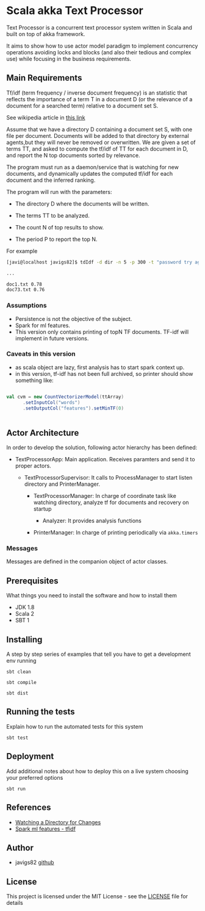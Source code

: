 # Scala akka Text Processor

Text Processor is a concurrent text processor system  written in Scala and built on top of akka framework.

It aims to show how to use actor model paradigm to implement concurrency operations avoiding locks and blocks 
(and also their tedious and complex use) while focusing in the business requirements.
 
## Main Requirements

Tf/idf (term frequency / inverse document frequency) is an statistic that reflects the importance of a term T in a 
document D (or the relevance of a document for a searched term) relative to a document set S.

See wikipedia article in [this link](https://en.wikipedia.org/wiki/Tf%E2%80%93idf)

Assume that we have a directory D containing a document set S, with one file per document.
Documents will be added to that directory by external agents,but they will never be removed or
overwritten.
We are given a set of terms TT, and asked to compute the tf/idf of TT for each document in D, and
report the N top documents sorted by relevance.

The program must run as a daemon/service that is watching for new documents, and dynamically
updates the computed tf/idf for each document and the inferred ranking.

The program will run with the parameters:

- The directory D where the documents will be written.

- The terms TT to be analyzed.

- The count N of top results to show.
  
- The period P to report the top N.

For example

```bash
[javi@localhost javigs82]$ tdIdf -d dir -n 5 -p 300 -t "password try again"

...

doc1.txt 0.78
doc73.txt 0.76
```


### Assumptions

 - Persistence is not the objective of the subject.
 - Spark for ml features.
 - This version only contains printing of topN TF documents. TF-idf will implement in future versions.


### Caveats in this version

 - as scala object are lazy, first analysis has to start spark context up.
 - in this version, tf-idf has not been full archived, so printer should show something like:
 
 ```scala
 
 val cvm = new CountVectorizerModel(ttArray)
       .setInputCol("words")
       .setOutputCol("features").setMinTF(0)
       
```
 
## Actor Architecture 

In order to develop the solution, following actor hierarchy has been defined:

- TextProcessorApp: Main application. Receives paramters and send it to proper actors. 

  - TextProcessorSupervisor: It calls to ProcessManager to start listen directory and PrinterManager.

    - TextProcessorManager: In charge of coordinate task like watching directory, analyze tf for documents and recovery
  on startup
  
      - Analyzer: It provides analysis functions
    
    - PrinterManager: In charge of printing periodically via `akka.timers`

        
### Messages

Messages are defined in the companion object of actor classes.

## Prerequisites

What things you need to install the software and how to install them

* JDK 1.8
* Scala 2
* SBT 1


## Installing

A step by step series of examples that tell you have to get a development env running

```
sbt clean
```
```
sbt compile
```
```
sbt dist
```

## Running the tests

Explain how to run the automated tests for this system

```
sbt test
```

## Deployment

Add additional notes about how to deploy this on a live system choosing your preferred options

```
sbt run
```

## References

 - [Watching a Directory for Changes](https://docs.oracle.com/javase/tutorial/essential/io/notification.html)
 - [Spark ml features - tfidf](https://spark.apache.org/docs/2.2.0/ml-features.html#tf-idf)

## Author
 
 * javigs82 [github](https://github.com/javigs82/)
 
## License
 
 This project is licensed under the MIT License - see the [LICENSE](LICENSE) file for details